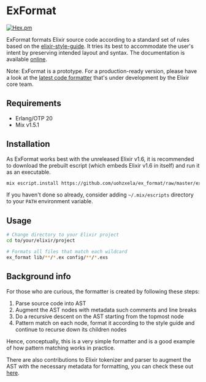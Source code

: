 # ExFormat

[![Hex.pm](https://img.shields.io/hexpm/v/ex_format.svg)](https://hex.pm/packages/ex_format)

ExFormat formats Elixir source code according to a standard set of rules based on the [elixir-style-guide](https://github.com/lexmag/elixir-style-guide). It tries its best to accommodate the user's intent by preserving intended layout and syntax. The documentation is available [online](https://hexdocs.pm/ex_format/0.1.0/api-reference.html).

Note: ExFormat is a prototype. For a production-ready version, please have a look at the [latest code formatter](https://github.com/whatyouhide/code_formatter) that's under development by the Elixir core team. 

## Requirements

- Erlang/OTP 20
- Mix v1.5.1

## Installation

As ExFormat works best with the unreleased Elixir v1.6, it is recommended to download the prebuilt escript (which embeds Elixir v1.6 in itself) and run it as an executable.

```sh
mix escript.install https://github.com/uohzxela/ex_format/raw/master/ex_format
```

If you haven't done so already, consider adding `~/.mix/escripts` directory to your `PATH` environment variable.

## Usage

```sh
# Change directory to your Elixir project
cd to/your/elixir/project

# Formats all files that match each wildcard
ex_format lib/**/*.ex config/**/*.exs
```

## Background info

For those who are curious, the formatter is created by following these steps:

1. Parse source code into AST
2. Augment the AST nodes with metadata such comments and line breaks
3. Do a recursive descent on the AST starting from the topmost node
4. Pattern match on each node, format it according to the style guide and continue to recurse down its children nodes

Hence, conceptually, this is a very simple formatter and is a good example of how pattern matching works in practice.

There are also contributions to Elixir tokenizer and parser to augment the AST with the necessary metadata for formatting, you can check these out [here](https://github.com/elixir-lang/elixir/commits?author=uohzxela).
